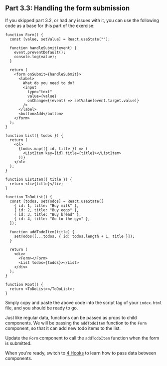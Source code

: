 ## Part 3.3: Handling the form submission

If you skipped part 3.2, or had any issues with it, you can use the following code as a base for this part of the exercise:

```tsx
function Form() {
  const [value, setValue] = React.useState("");

  function handleSubmit(event) {
    event.preventDefault();
    console.log(value);
  }

  return (
    <form onSubmit={handleSubmit}>
      <label>
        What do you need to do?
        <input
          type="text"
          value={value}
          onChange={(event) => setValue(event.target.value)}
        />
      </label>
      <button>Add</button>
    </form>
  );
}

function List({ todos }) {
  return (
    <ol>
      {todos.map(({ id, title }) => (
        <ListItem key={id} title={title}></ListItem>
      ))}
    </ol>
  );
}

function ListItem({ title }) {
  return <li>{title}</li>;
}

function ToDoList() {
  const [todos, setTodos] = React.useState([
    { id: 1, title: "Buy milk" },
    { id: 2, title: "Buy eggs" },
    { id: 3, title: "Buy bread" },
    { id: 4, title: "Go to the gym" },
  ]);

  function addTodoItem(title) {
    setTodos([...todos, { id: todos.length + 1, title }]);
  }

  return (
    <div>
      <Form></Form>
      <List todos={todos}></List>
    </div>
  );
}

function Root() {
  return <ToDoList></ToDoList>;
}
```

Simply copy and paste the above code into the script tag of your `index.html` file, and you should be ready to go.

Just like regular data, functions can be passed as props to child components. We will be passing the `addTodoItem` function to the `Form` component, so that it can add new todo items to the list.

Update the `Form` component to call the `addTodoItem` function when the form is submitted.

When you're ready, switch to [4 Hooks](./3-3-form-submission.md) to learn how to pass data between components.
